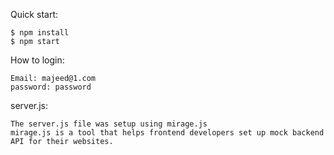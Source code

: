 Quick start:

```
$ npm install
$ npm start
````

How to login:

```
Email: majeed@1.com
password: password
````

server.js:

```
The server.js file was setup using mirage.js
mirage.js is a tool that helps frontend developers set up mock backend API for their websites.
````